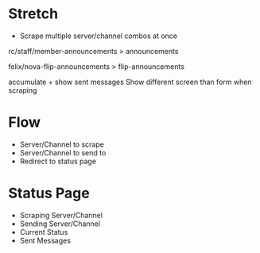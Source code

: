 # Stretch
* Scrape multiple server/channel combos at once

rc/staff/member-announcements > announcements

felix/nova-flip-announcements > flip-announcements

accumulate + show sent messages
Show different screen than form when scraping

# Flow
* Server/Channel to scrape
* Server/Channel to send to
* Redirect to status page

# Status Page
* Scraping Server/Channel
* Sending Server/Channel
* Current Status
* Sent Messages


